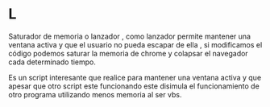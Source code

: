 # L
Saturador de memoria o lanzador , como lanzador permite mantener una ventana activa y que el usuario no pueda escapar de ella ,
si modificamos el código podemos saturar la memoria de chrome y colapsar el navegador cada determinado tiempo.

Es un script interesante que realice para mantener una ventana activa y que apesar que otro script este funcionando este
disimula el funcionamiento de otro programa utilizando menos memoria al ser vbs.
